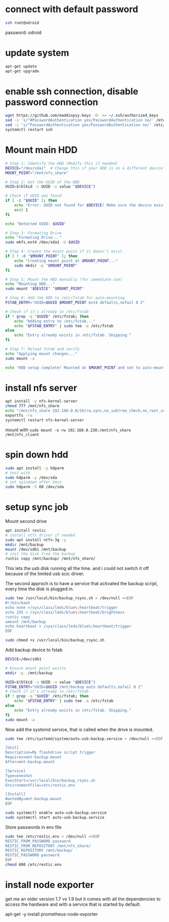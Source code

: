 # connect with default password
```bash
ssh root@odroid
```
password: odroid

# update system
```bash
apt-get update
apt-get upgrade
```

# enable ssh connection, disable password connection
```bash
wget https://github.com/maddinpsy.keys -O- >> ~/.ssh/authorized_keys
sed -i 's/^#PasswordAuthentication yes/PasswordAuthentication no/' /etc/ssh/sshd_config
sed -i 's/^PasswordAuthentication yes/PasswordAuthentication no/' /etc/ssh/sshd_config
systemctl restart ssh
```

# Mount main HDD
```bash
# Step 1: Identify the HDD (Modify this if needed)
DEVICE="/dev/sda1"  # Change this if your HDD is on a different device
MOUNT_POINT="/mnt/nfs_share"

# Step 2: Get the UUID of the HDD
UUID=$(blkid -s UUID -o value "$DEVICE")

# Check if UUID was found
if [ -z "$UUID" ]; then
    echo "Error: UUID not found for $DEVICE! Make sure the device exists."
    exit 1
fi

echo "Detected UUID: $UUID"

# Step 3: Formating Drive
echo "Formating Drive..."
sudo mkfs.ext4 /dev/sda1 -U $UUID

# Step 4: Create the mount point if it doesn't exist
if [ ! -d "$MOUNT_POINT" ]; then
    echo "Creating mount point at $MOUNT_POINT..."
    sudo mkdir -p "$MOUNT_POINT"
fi

# Step 5: Mount the HDD manually (for immediate use)
echo "Mounting HDD..."
sudo mount "$DEVICE" "$MOUNT_POINT"

# Step 6: Add the HDD to /etc/fstab for auto-mounting
FSTAB_ENTRY="UUID=$UUID $MOUNT_POINT ext4 defaults,nofail 0 2"

# Check if it's already in /etc/fstab
if ! grep -q "$UUID" /etc/fstab; then
    echo "Adding entry to /etc/fstab..."
    echo "$FSTAB_ENTRY" | sudo tee -a /etc/fstab
else
    echo "Entry already exists in /etc/fstab. Skipping."
fi

# Step 7: Reload fstab and verify
echo "Applying mount changes..."
sudo mount -a

echo "HDD setup complete! Mounted at $MOUNT_POINT and set to auto-mount on boot."
```

# install nfs server
```bash
apt install -y nfs-kernel-server
chmod 777 /mnt/nfs_share
echo "/mnt/nfs_share 192.168.0.0/16(rw,sync,no_subtree_check,no_root_squash)" >> /etc/exports
exportfs -ra
systemctl restart nfs-kernel-server
```
mount with
`sudo mount -o rw 192.168.0.238:/mnt/nfs_share /mnt/nfs_client`

# spin down hdd
```bash
sudo apt install -y hdparm
# test with
sudo hdparm -y /dev/sda
# set spindown after 5min
sudo hdparm -S 60 /dev/sda
```

# setup sync job
Mount second drive
```bash
apt install restic
# install ntfs driver if needed
sudo apt install ntfs-3g -y
mkdir /mnt/backup
mount /dev/sdb1 /mnt/backup
# init the disk from the backup
rustic copy /mnt/backup/ /mnt/nfs_share/
```
This lets the usb disk running all the time. and i could not switch it off because of the limited usb scic driver.

The second approch is to have a service that activated the backup script, every time the disk is plugged in.
```bash
sudo tee /usr/local/bin/backup_rsync.sh > /dev/null <<EOF
#!/bin/bash
echo none >/sys/class/leds/blue\:heartbeat/trigger
echo 255 > /sys/class/leds/blue\:heartbeat/brightness 
rustic copy
umount /mnt/backup
echo heartbeat > /sys/class/leds/blue\:heartbeat/trigger 
EOF

sudo chmod +x /usr/local/bin/backup_rsync.sh
```
Add backup device to fstab
```bash
DEVICE=/dev/sdb1

# Ensure mount point exists
mkdir -p  /mnt/backup

UUID=$(blkid -s UUID -o value "$DEVICE")
FSTAB_ENTRY="UUID=$UUID /mnt/backup auto defaults,nofail 0 2"
# Check if it's already in /etc/fstab
if ! grep -q "$UUID" /etc/fstab; then
    echo "$FSTAB_ENTRY" | sudo tee -a /etc/fstab
else
    echo "Entry already exists in /etc/fstab. Skipping."
fi
sudo mount -a
```

Now add the systemd service, that is called when the drive is mounted.
```bash
sudo tee /etc/systemd/system/auto-usb-backup.service > /dev/null <<EOF

[Unit]
Description=My flashdrive script trigger
Requires=mnt-backup.mount
After=mnt-backup.mount

[Service]
Type=oneshot
ExecStart=/usr/local/bin/backup_rsync.sh 
EnvironmentFile=/etc/restic.env

[Install]
WantedBy=mnt-backup.mount
EOF

sudo systemctl enable auto-usb-backup.service
sudo systemctl start auto-usb-backup.service
```
Store passwords in env file
```bash
sudo tee /etc/restic.env > /dev/null <<EOF
RESTIC_FROM_PASSWORD password
RESTIC_FROM_REPOSITORY /mnt/nfs_share/
RESTIC_REPOSITORY /mnt/backup/
RESTIC_PASSWORD password
EOF
chmod 600 /etc/restic.env
```

# install node exporter
get me an older version 1.7 vs 1.9 but it comes with all the dependencies to access the hardware and with a service that is started by default.

apt-get -y install prometheus-node-exporter
